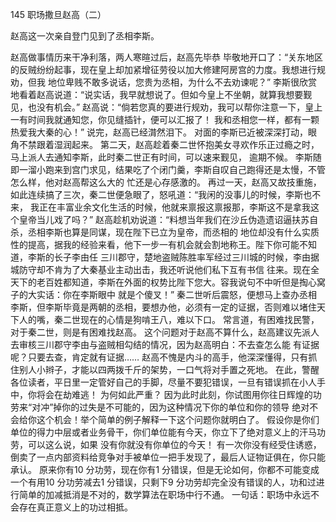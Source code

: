145 职场撒旦赵高（二）






赵高这一次亲自登门见到了丞相李斯。

赵高做事情历来干净利落，两人寒暄过后，赵高先毕恭
毕敬地开口了：“关东地区的反贼纷纷起事，现在皇上却加紧增征劳役以加大修建阿房宫的力度。我想进行规劝，但我
地位卑贱不敢多说话，您贵为丞相，为什么不去劝谏呢？”
李斯很欣赏地看着赵高说道：“说实话，我早就想说了。但如今皇上不坐朝，就算我想要觐见，也没有机会。”
赵高说：“倘若您真的要进行规劝，我可以帮你注意一下，皇上一有时间我就通知您，你见缝插针，便可以汇报了！
我和丞相您一样，都有一颗热爱我大秦的心！”
说完，赵高已经潸然泪下。
对面的李斯已近被深深打动，眼角不禁跟着湿润起来。
第二天，赵高趁着秦二世怀抱美女寻欢作乐正过瘾之时，马上派人去通知李斯，此时秦二世正有时间，可以速来觐见，
逾期不候。
李斯随即一溜小跑来到宫门求见，结果吃了个闭门羹，李斯自叹自己跑得还是太慢，不管怎么样，他对赵高帮这么大的
忙还是心存感激的。
再过一天，赵高又故技重施，如此连续搞了三次，秦二世便急眼了，怒吼道：“我闲的没事儿的时候，李斯也不来，
我正在丰富业余文化生活的时候，他就来禀报这禀报那，李斯这不是拿我这个皇帝当儿戏了吗？”
赵高趁机劝说道：“料想当年我们在沙丘伪造遗诏逼扶苏自杀，丞相李斯也算是同谋，现在陛下已立为皇帝，而丞相的
地位却没有什么实质性的提高，据我的经验来看，他下一步一有机会就会割地称王。陛下你可能不知道，李斯的长子李由任
三川郡守，楚地盗贼陈胜率军经过三川城的时候，李由据城防守却不肯为了大秦基业主动出击，我还听说他们私下互有书信
往来。现在全天下的老百姓都知道，李斯在外面的权势比陛下您大。容我说句不中听但是掏心窝子的大实话：你在李斯眼中
就是个傻叉！”
秦二世听后震怒，便想马上查办丞相李斯，但李斯毕竟是两朝的丞相，要想办他，必须有一定的证据，否则难以堵住天
下人的嘴，秦二世现在的心情是狗啃王八，难以下口。
常言道，有困难找民警，对于秦二世，则是有困难找赵高。
这个问题对于赵高不算什么，赵高建议先派人去审核三川郡守李由与盗贼相勾结的情况，因为赵高明白：不去查怎么能
有证据呢？只要去查，肯定就有证据……
赵高不愧是内斗的高手，他深深懂得，只有抓住别人小辫子，才能以四两拨千斤的架势，一口气将对手置之死地。
在此，警醒各位读者，平日里一定管好自己的手脚，尽量不要犯错误，一旦有错误抓在小人手中，你将会在劫难逃！
为何如此严重？
因为此时此刻，你试图用你往日辉煌的功劳来“对冲”掉你的过失是不可能的，因为这种情况下你的单位和你的领导
绝对不会给你这个机会！举个简单的例子解释一下这个问题你就明白了。
假设你是你们单位的得力中层或者业务骨干，你们单位能有今天，你立下了绝对意义上的汗马功劳，可以这么说，如果
没有你就没有你单位的今天！
有一次你没有经受住诱惑，倒卖了一点内部资料给竞争对手被单位一把手发现了，最后人证物证俱在，你只能承认。
原来你有10 分功劳，现在你有1 分错误，但是无论如何，你都不可能变成一个有用10 分功劳减去1 分错误，只剩下9
分功劳却完全没有错误的人，功和过进行简单的加减抵消是不对的，数学算法在职场中行不通。
一句话：职场中永远不会存在真正意义上的功过相抵。